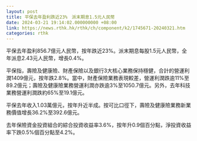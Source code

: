 ```yaml
---
layout: post
title: 平保去年盈利跌近23%　派末期息1.5元人民幣
date: 2024-03-21 19:14:02.000000000 +08:00
link: https://news.rthk.hk/rthk/ch/component/k2/1745671-20240321.htm
categories: rthk
---
```


平保去年盈利856.7億元人民幣，按年跌近23%。派末期息每股1.5元人民幣，全年派息2.43元人民幣，增長0.4%。

平保指，壽險及健康險、財產保險以及銀行3大核心業務保持穩健，合計的營運利潤1409億元，按年跌2.8%。當中，財產保險業務表現較差，營運利潤跌逾11%至89.2億元；壽險及健康險業務營運利潤亦跌逾3%至1050.7億元。另外，去年科技業務營運利潤跌約65%至19.1億元。

平保去年收入1.03萬億元，按年升近半成。按可比口徑下，壽險及健康險業務新業務價值增長36.2%至392.6億元。

去年保險資金投資組合的綜合投資收益率3.6%，按年升0.9個百分點，淨投資收益率下跌0.5%個百分點至4.2%。
